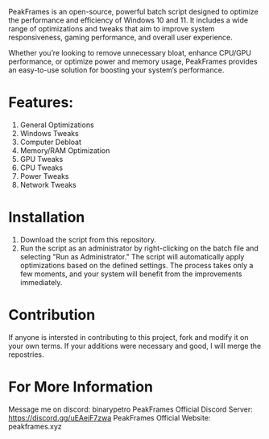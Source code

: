 PeakFrames is an open-source, powerful batch script designed to optimize the performance and efficiency of Windows 10 and 11. It includes a wide range of optimizations and tweaks that aim to improve system responsiveness, gaming performance, and overall user experience.

Whether you’re looking to remove unnecessary bloat, enhance CPU/GPU performance, or optimize power and memory usage, PeakFrames provides an easy-to-use solution for boosting your system’s performance.

# Features:
1. General Optimizations
2. Windows Tweaks
3. Computer Debloat
4. Memory/RAM Optimization
5. GPU Tweaks
6. CPU Tweaks
7. Power Tweaks
8. Network Tweaks

# Installation
1. Download the script from this repository.
2. Run the script as an administrator by right-clicking on the batch file and selecting "Run as Administrator."
The script will automatically apply optimizations based on the defined settings. The process takes only a few moments, and your system will benefit from the improvements immediately.

# Contribution
If anyone is intersted in contributing to this project, fork and modify it on your own terms. If your additions were necessary and good, I will merge the repostries.

# For More Information
Message me on discord: binarypetro
PeakFrames Official Discord Server: https://discord.gg/uEAejF7zwa
PeakFrames Official Website: peakframes.xyz
